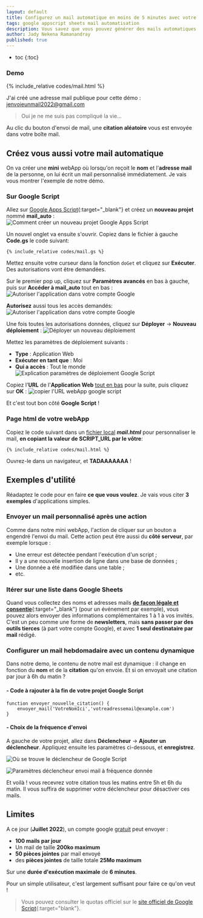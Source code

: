 ```yaml
---
layout: default
title: Configurez un mail automatique en moins de 5 minutes avec votre compte gmail
tags: google appscript sheets mail automatisation
description: Vous savez que vous pouvez générer des mails automatiques ave votre compte gmail ? Je vous montre comment en moins de 5 minutes.
author: Jady Nekena Ramanandray
published: true
---
```

 
* toc
{:toc}

### Demo
{% include_relative codes/mail.html %}

J'ai créé une adresse mail publique pour cette démo : [jenvoieunmail2022@gmail.com](mailto:jenvoieunmail2022@gmail.com)

> Oui je ne me suis pas compliqué la vie...

Au clic du bouton d'envoi de mail, une **citation aléatoire** vous est envoyée dans votre boîte mail.

## Créez vous aussi votre mail automatique
On va créer une **mini** webApp où lorsqu'on reçoit le **nom** et l'**adresse mail** de la personne, on lui écrit un mail personnalisé immédiatement. Je vais vous montrer l'exemple de notre démo.

### Sur Google Script
Allez sur [Google Apps Script](https://script.google.com){:target="_blank"} et créez un **nouveau projet** nommé **mail_auto** :
![Comment créer un nouveau projet Google Apps Script](/assets/images/tuto-google-app-script.PNG)

Un nouvel onglet va ensuite s'ouvrir. Copiez dans le fichier à gauche **Code.gs** le code suivant:

```
{% include_relative codes/mail.gs %}
```

Mettez ensuite votre curseur dans la fonction ```doGet``` et cliquez sur **Exécuter**. Des autorisations vont être demandées.   

Sur le premier pop up, cliquez sur **Paramètres avancés** en bas à gauche, puis sur **Accéder à mail_auto** tout en bas :
![Autoriser l'application dans votre compte Google](/assets/images/autoriser_script_google.PNG)

**Autorisez** aussi tous les accès demandés:
![Autoriser l'application dans votre compte Google](/assets/images/autoriser_script_google2.PNG)

Une fois toutes les autorisations données, cliquez sur **Déployer** -> **Nouveau déploiement** :
![Déployer un nouveau déploiement](/assets/images/deployer-gs.PNG)

Mettez les paramètres de déploiement suivants :
- **Type** : Application Web
- **Exécuter en tant que** : Moi
- **Qui a accès** : Tout le monde   
![Explication paramètres de déploiement Google Script](/assets/images/deploiement-gs.PNG)

Copiez l'**URL** de l'**Application Web** <u>tout en bas</u> pour la suite, puis cliquez sur **OK** :
![copier l'URL webApp google script](/assets/images/id-deploiement.PNG)

Et c'est tout bon côté **Google Script** !

### Page html de votre webApp
Copiez le code suivant dans un <u>fichier local</u> _**mail.html**_ pour personnaliser le mail, **en copiant la valeur de SCRIPT_URL par le vôtre**:
```
{% include_relative codes/mail.html %}
```

Ouvrez-le dans un navigateur, et **TADAAAAAAA** !

## Exemples d'utilité
Réadaptez le code pour en faire **ce que vous voulez**. Je vais vous citer **3 exemples** d'applications simples.
### Envoyer un mail personnalisé après une action
Comme dans notre mini webApp, l'action de cliquer sur un bouton a engendré l'envoi du mail. Cette action peut être aussi du **côté serveur**, par exemple lorsque :
- Une erreur est détectée pendant l'exécution d'un script ;
- Il y a une nouvelle insertion de ligne dans une base de données ;
- Une donnée a été modifiée dans une table ;
- etc.

### Itérer sur une liste dans Google Sheets
Quand vous collectez des noms et adresses mails [**<u>de façon légale et consentie</u>**](https://agence-rhapsodie.fr/rgpd-comment-recolter-emails/){:target="_blank"} (pour un événement par exemple), vous pouvez alors envoyer des informations complémentaires 1 à 1 à vos invités.  
C'est un peu comme une forme de **newsletters**, mais **sans passer par des outils tierces** (à part votre compte Google), et avec **1 seul destinataire par mail** rédigé.

### Configurer un mail hebdomadaire avec un contenu dynamique
Dans notre demo, le contenu de notre mail est dynamique : il change en fonction du **nom** et de la **citation** qu'on envoie. Et si on envoyait une citation par jour à 6h du matin ?

#### - Code à rajouter à la fin de votre projet Google Script
```
function envoyer_nouvelle_citation() {
	envoyer_mail('VotreNomIci','votreadressemail@example.com')
}
```

#### - Choix de la fréquence d'envoi
A gauche de votre projet, allez dans **Déclencheur** -> **Ajouter un déclencheur**. Appliquez ensuite les paramètres ci-dessous, et **enregistrez**.

![Où se trouve le déclencheur de Google Script](/assets/images/declencheur.PNG)

![Paramètres déclencheur envoi mail à fréquence donnée](/assets/images/parametres-declencheur.PNG)

Et voilà ! vous recevrez votre citation tous les matins entre 5h et 6h du matin. Il vous suffira de supprimer votre déclencheur pour désactiver ces mails.

## Limites
A ce jour (**Juillet 2022**), un compte google <u>gratuit</u> peut envoyer :
- **100 mails par jour**
- Un mail de taille **200ko maximum**
- **50 pièces jointes** par mail envoyé
- des **pièces jointes** de taille totale **25Mo maximum**

Sur une **durée d'exécution maximale** de **6 minutes**.

Pour un simple utilisateur, c'est largement suffisant pour faire ce qu'on veut !

> Vous pouvez consulter le quotas officiel sur le [site officiel de Google Script](https://developers.google.com/apps-script/guides/services/quotas){:target="blank"}.

